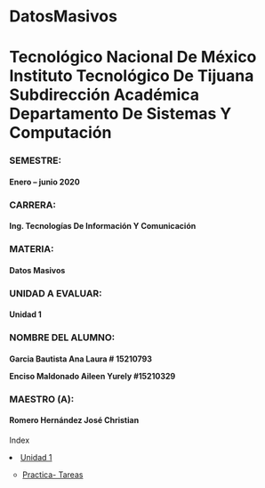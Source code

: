 # DatosMasivos

<H1 aling="center"> 
Tecnológico Nacional De México Instituto Tecnológico De Tijuana
Subdirección Académica
Departamento De Sistemas Y Computación</H1>

<H3 aling="center">SEMESTRE:</H3>
<H4 aling="center">Enero – junio 2020</H4>

<H3 aling="center">CARRERA:</H3>
<H4 aling="center">Ing. Tecnologías De Información Y Comunicación</H4>

<H3 aling="center">MATERIA:</H3>
<H4 aling="center">Datos Masivos</H4>

<H3 aling="center">UNIDAD A EVALUAR:</H3>
<H4 aling="center">Unidad 1</H4>

<H3 aling="center">NOMBRE DEL ALUMNO:</H3>
<H4 aling="center">
 
 Garcia Bautista Ana Laura # 15210793
 
 Enciso Maldonado Aileen Yurely #15210329</H4> 

<H3 aling="center">MAESTRO (A):</H3>
<H4 aling="center">Romero Hernández José Christian </H4>


<p> Index </p>
           
 <li type="type="square""><a href="https://github.com/anagarciabautista/DatosMasivos/tree/Unidad_1" target="_blank">Unidad 1</a></li>
   <ul>
  
  <li type="circle"><a href="https://github.com/anagarciabautista/DatosMasivos/tree/Unidad_1/Practica_tareas" target="_blank">Practica-   Tareas</a>  </li>
 
 </u>
